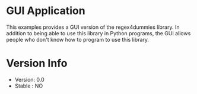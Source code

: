 # GUI Application

This examples provides a GUI version of the regex4dummies library. In addition to being able to use this library in Python programs, the GUI allows people who don't know how to program to use this library.

# Version Info

- Version: 0.0
- Stable : NO
